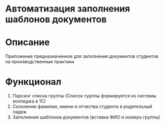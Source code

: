 # Автоматизация заполнения шаблонов документов
# Описание
Приложение предназначенное для заполнения документов студентов на производственные практики
# Функционал
1. Парсинг списка группы (Список гурппы формируется из системы колледжа в 1С)
2. Склонение фамилии, имени и отчества студента в родительный падеж
3. Заполнение шаблонов документов (вставка ФИО и номера группы)
